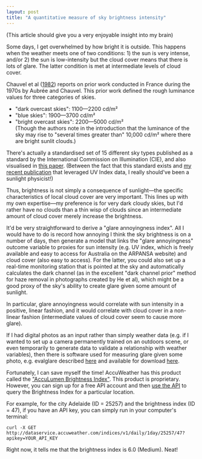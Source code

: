```yaml
---  
layout: post  
title: "A quantitative measure of sky brightness intensity"  
---  
```


(This article should give you a very enjoyable insight into my brain)  

Some days, I get overwhelmed by how bright it is outside. This happens when the weather meets one of two conditions: 1) the sun is very intense, and/or 2) the sun is low-intensity but the cloud cover means that there is lots of glare. The latter condition is met at intermediate levels of cloud cover.  

Chauvel et al ([1982](https://journals.sagepub.com/doi/abs/10.1177/096032718201400103)) reports on prior work conducted in France during the 1970s by Aubrée and Chauvel. This prior work defined the rough luminance values for three categories of skies.  
- "dark overcast skies": 1100—2200 cd/m²  
- "blue skies": 1900—3700 cd/m²  
- "bright overcast skies": 2200—5000 cd/m²  
(Though the authors note in the introduction that the luminance of the sky may rise to "several times greater than" 10,000 cd/m² where there are bright sunlit clouds.)  

There's actually a standardised set of 15 different sky types published as a standard by the International Commission on Illumination (CIE), and also visualised in [this paper](https://www.sciencedirect.com/science/article/pii/S0038092X19312538#s0070). (Between the fact that this standard exists and [my recent publication](https://www.publish.csiro.au/sr/SR23168) that leveraged UV Index data, I really should've been a sunlight physicist!)  

Thus, brightness is not simply a consequence of sunlight—the specific characteristics of local cloud cover are very important. This lines up with my own expertise—my preference is for very dark cloudy skies, but I'd rather have no clouds than a thin wisp of clouds since an intermediate amount of cloud cover merely increase the brightness.  

It'd be very straightforward to derive a "glare annoyingness index". All I would have to do is record how annoying I think the sky brightness is on a number of days, then generate a model that links the "glare annoyingness" outcome variable to proxies for sun intensity (e.g. UV index, which is freely available and easy to access for Australia on the ARPANSA website) and cloud cover (also easy to access). For the latter, you could also set up a real-time monitoring station that is pointed at the sky and automatically calculates the dark channel (as in the excellent "dark channel prior" method for haze removal in photographs created by He et al), which might be a good proxy of the sky's ability to create glare given some amount of sunlight.  

In particular, glare annoyingness would correlate with sun intensity in a positive, linear fashion, and it would correlate with cloud cover in a non-linear fashion (intermediate values of cloud cover seem to cause more glare).  

If I had digital photos as an input rather than simply weather data (e.g. if I wanted to set up a camera permanently trained on an outdoors scene, or even temporarily to generate data to validate a relationship with weather variables), then there is software used for measuring glare given some photo, e.g. evalglare described [here](https://www.radiance-online.org/community/workshops/2014-london/presentations/day1/Wienold_glare_rad.pdf) and available for download [here](https://github.com/LBNL-ETA/Radiance/releases).  

Fortunately, I can save myself the time! AccuWeather has this product called the ["AccuLumen Brightness Index"](https://www.accuweather.com/en/press/accuweather-introduces-first-of-its-kind-brightness-index/1594355). This product is proprietary. However, you can sign up for a free API account and then [use the API](https://developer.accuweather.com/accuweather-indices-api/apis) to query the Brightness Index for a particular location.  

For example, for the city Adelaide (ID = 25257) and the brightness index (ID = 47), if you have an API key, you can simply run in your computer's terminal:    

~~~  
curl -X GET http://dataservice.accuweather.com/indices/v1/daily/1day/25257/47?apikey=YOUR_API_KEY  
~~~  

Right now, it tells me that the brightness index is 6.0 (Medium). Neat!  
